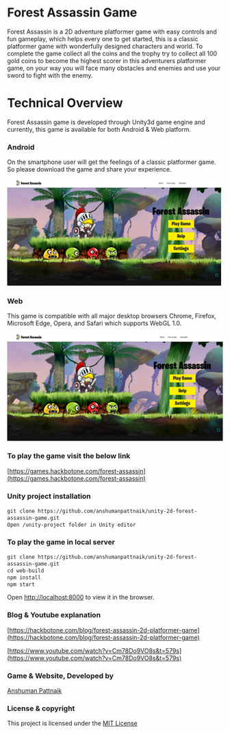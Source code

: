 # Forest Assassin Game
Forest Assassin is a 2D adventure platformer game with easy controls and fun gameplay, which helps every one to get started, this is a classic platformer game with wonderfully designed characters and world. To complete the game collect all the coins and the trophy try to collect all 100 gold coins to become the highest scorer in this adventurers platformer game, on your way you will face many obstacles and enemies and use your sword to fight with the enemy.

# Technical Overview
Forest Assassin game is developed through Unity3d game engine and currently, this game is available for both Android & Web platform.

### Android 

On the smartphone user will get the feelings of a classic platformer game. So please download the game and share your experience.

<p>
 <a href="https://play.google.com/store/apps/details?id=com.forestassassin"><img src="screenshots/main.png" width="500"/></a>
</p>

### Web 
This game is compatible with all major desktop browsers Chrome, Firefox, Microsoft Edge, Opera, and Safari which supports WebGL 1.0. 
<p>
 <img src="screenshots/main.png"/>
</p>

### To play the game visit the below link
[https://games.hackbotone.com/forest-assassin](https://games.hackbotone.com/forest-assassin)

### Unity project installation
``````````````````````````
git clone https://github.com/anshumanpattnaik/unity-2d-forest-assassin-game.git
Open /unity-project folder in Unity editor
``````````````````````````

### To play the game in local server
``````````````````````````
git clone https://github.com/anshumanpattnaik/unity-2d-forest-assassin-game.git
cd web-build 
npm install
npm start
``````````````````````````
Open [http://localhost:8000](http://localhost:8000) to view it in the browser.

### Blog & Youtube explanation
[https://hackbotone.com/blog/forest-assassin-2d-platformer-game](https://hackbotone.com/blog/forest-assassin-2d-platformer-game)

[https://www.youtube.com/watch?v=Cm78Do9VO8s&t=579s](https://www.youtube.com/watch?v=Cm78Do9VO8s&t=579s)

### Game & Website, Developed by
[Anshuman Pattnaik](https://www.linkedin.com/in/anshuman123/)

### License & copyright
This project is licensed under the [MIT License](LICENSE)
